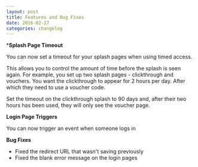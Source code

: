 ```yaml
---
layout: post
title: Features and Bug Fixes
date: 2016-02-27
categories: changelog
---
```


***Splash Page Timeout**

You can now set a timeout for your splash pages when using timed access. 

This allows you to control the amount of time before the splash is seen again. For example, you set up two splash pages - clickthrough and vouchers. You want the clickthrough to appear for 2 hours per day. After which they need to use a voucher code.

Set the timeout on the clickthrough splash to 90 days and, after their two hours has been used, they will only see the voucher page.

**Login Page Triggers**

You can now trigger an event when someone logs in

**Bug Fixes**

- Fixed the redirect URL that wasn't saving previously
- Fixed the blank error message on the login pages

